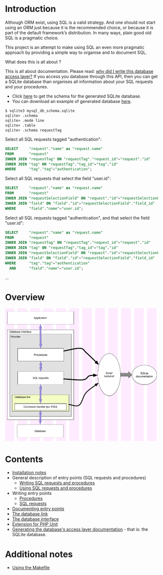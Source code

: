 # Introduction

Although ORM exist, using SQL is a valid strategy.
And one should not start using an ORM just because it is the recommended choice, or because it is part of the default framework’s distribution.
In many ways, plain good old SQL is a pragmatic choice.

This project is an attempt to make using SQL an even more pragmatic approach by providing a simple way to organise and to document SQL.

What does this is all about ?

This is all about documentation. Please read: [why did I write this database access layer?](https://github.com/dbeurive/backend/blob/master/doc/WHY.md)
If you access you database through this API, then you can get a SQLite database than organises all information about your SQL requests and your procedures.

* Click [here](https://github.com/dbeurive/backend/blob/master/src/Database/Doc/schema.php) to get the schema for the generated SQLite database.
* You can download an example of generated database [here](https://github.com/dbeurive/backend/blob/master/tests/cache/mysql_db_schema.sqlite).

```sqlite
$ sqlite3 mysql_db_schema.sqlite
sqlite> .schema
sqlite> .mode line
sqlite> .table
sqlite> .schema requestTag
```

Select all SQL requests tagged "authentication":

```sql
SELECT     "request"."name" as "request.name"
FROM       "request" 
INNER JOIN "requestTag" ON "requestTag"."request_id"="request"."id"
INNER JOIN "tag" ON "requestTag"."tag_id"="tag"."id"
WHERE      "tag"."tag"="authentication";
```

Select all SQL requests that select the field "user.id":

```sql
SELECT     "request"."name" as "request.name"
FROM       "request"
INNER JOIN "requestSelectionField" ON "request"."id"="requestSelectionField"."request_id"
INNER JOIN "field" ON "field"."id"="requestSelectionField"."field_id"
WHERE      "field"."name"="user.id";
```

Select all SQL requests tagged "authentication", and that select the field "user.id":

```sql
SELECT     "request"."name" as "request.name"
FROM       "request" 
INNER JOIN "requestTag" ON "requestTag"."request_id"="request"."id"
INNER JOIN "tag" ON "requestTag"."tag_id"="tag"."id"
INNER JOIN "requestSelectionField" ON "request"."id"="requestSelectionField"."request_id"
INNER JOIN "field" ON "field"."id"="requestSelectionField"."field_id"
WHERE      "tag"."tag"="authentication"
  AND      "field"."name"="user.id";
```

...

# Overview

![Generic overview](https://github.com/dbeurive/backend/blob/master/doc/overview.png)

# Contents

* [Installation notes](https://github.com/dbeurive/backend/blob/master/doc/INSTALL.md)
* General description of entry points (SQL requests and procedures)
  * [Writing SQL requests and procedures](https://github.com/dbeurive/backend/blob/master/src/Database/Entrypoints/README.md)
  * [Using SQL requests and procedures](https://github.com/dbeurive/backend/blob/master/src/Database/Entrypoints/Application/README.md)
* Writing entry points
  * [Procedures](https://github.com/dbeurive/backend/blob/master/src/Database/Entrypoints/Application/Procedure/README.md)
  * [SQL requests](https://github.com/dbeurive/backend/blob/master/src/Database/Entrypoints/Application/Sql/README.md)
* [Documenting entry points](https://github.com/dbeurive/backend/blob/master/src/Database/Entrypoints/Description/README.md)
* [The database link](https://github.com/dbeurive/backend/blob/master/src/Database/Link/README.md)
* [The database interface](https://github.com/dbeurive/backend/blob/master/src/Database/README.md)
* [Extension for PHP Unit](https://github.com/dbeurive/backend/tree/master/src/Phpunit)
* [Generating the database's access layer documentation](https://github.com/dbeurive/backend/blob/master/src/Cli/Bin/README.md) - that is: the SQLite database.

# Additional notes

* [Using the Makefile](https://github.com/dbeurive/backend/blob/master/doc/MAKEFILE.md)







 
 




 